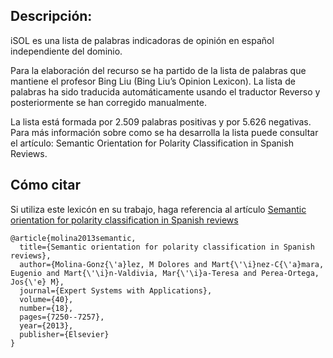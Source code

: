 ## Descripción:

iSOL es una lista de palabras indicadoras de opinión en español independiente del dominio.

Para la elaboración del recurso se ha partido de la lista de palabras que mantiene el profesor Bing Liu (Bing Liu’s Opinion Lexicon). La lista de palabras ha sido traducida automáticamente usando el traductor Reverso y posteriormente se han corregido manualmente.

La lista está formada por 2.509 palabras positivas y por 5.626 negativas. Para más información sobre como se ha desarrolla la lista puede consultar el artículo: Semantic Orientation for Polarity Classification in Spanish Reviews.

## Cómo citar

Si utiliza este lexicón en su trabajo, haga referencia al artículo [Semantic orientation for polarity classification in Spanish reviews](https://www.sciencedirect.com/science/article/abs/pii/S0957417413004752?via%3Dihub)
```
@article{molina2013semantic,
  title={Semantic orientation for polarity classification in Spanish reviews},
  author={Molina-Gonz{\'a}lez, M Dolores and Mart{\'\i}nez-C{\'a}mara, Eugenio and Mart{\'\i}n-Valdivia, Mar{\'\i}a-Teresa and Perea-Ortega, Jos{\'e} M},
  journal={Expert Systems with Applications},
  volume={40},
  number={18},
  pages={7250--7257},
  year={2013},
  publisher={Elsevier}
}
```
